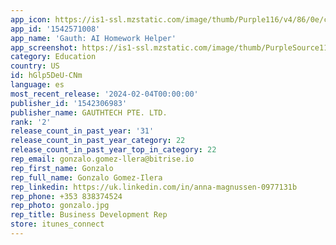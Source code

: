 ```yaml
---
app_icon: https://is1-ssl.mzstatic.com/image/thumb/Purple116/v4/86/0e/ca/860ecabe-355e-1fb7-e3b1-98eded511d2f/AppIcon-1x_U007emarketing-0-7-0-85-220.png/1024x1024bb.png
app_id: '1542571008'
app_name: 'Gauth: AI Homework Helper'
app_screenshot: https://is1-ssl.mzstatic.com/image/thumb/PurpleSource116/v4/fc/9c/29/fc9c2924-c05a-25bb-e7a7-385eab1f7dbd/2507f312-bdfb-4662-aa81-060c508d89d6_o4lADh53SCpIPCeJdAgAwRLAAvzrgrbFk0fnDk.jpg/1284x2778bb.png
category: Education
country: US
id: hGlp5DeU-CNm
language: es
most_recent_release: '2024-02-04T00:00:00'
publisher_id: '1542306983'
publisher_name: GAUTHTECH PTE. LTD.
rank: '2'
release_count_in_past_year: '31'
release_count_in_past_year_category: 22
release_count_in_past_year_top_in_category: 22
rep_email: gonzalo.gomez-llera@bitrise.io
rep_first_name: Gonzalo
rep_full_name: Gonzalo Gomez-Ilera
rep_linkedin: https://uk.linkedin.com/in/anna-magnussen-0977131b
rep_phone: +353 838374524
rep_photo: gonzalo.jpg
rep_title: Business Development Rep
store: itunes_connect
---
```

